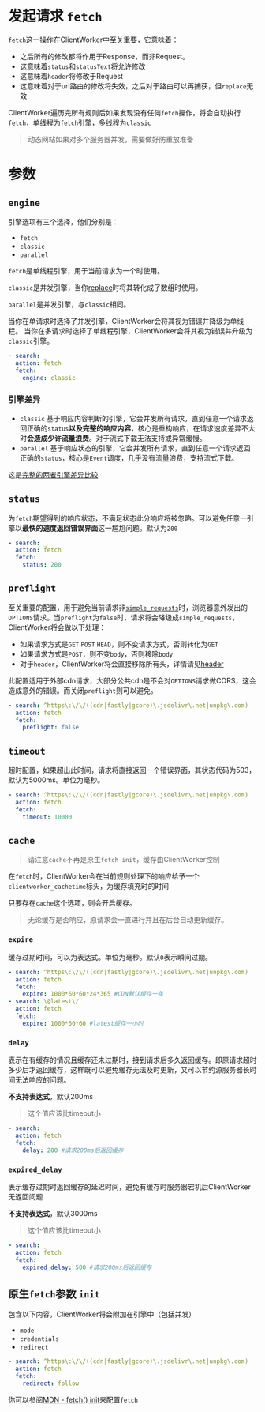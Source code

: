 # 发起请求 `fetch`

`fetch`这一操作在ClientWorker中至关重要，它意味着：

- 之后所有的修改都将作用于Response，而非Request。
- 这意味着`status`和`statusText`将允许修改
- 这意味着`header`将修改于Request
- 这意味着对于url路由的修改将失效，之后对于路由可以再捕获，但`replace`无效

ClientWorker遍历完所有规则后如果发现没有任何`fetch`操作，将会自动执行`fetch`，单线程为`fetch`引擎，多线程为`classic`

> 动态网站如果对多个服务器并发，需要做好防重放准备

# 参数

## `engine`

引擎选项有三个选择，他们分别是：

- `fetch`
- `classic`
- `parallel`

`fetch`是单线程引擎，用于当前请求为一个时使用。

`classic`是并发引擎，当你[replace](/rule/replace)时将其转化成了数组时使用。

`parallel`是并发引擎，与`classic`相同。

当你在单请求时选择了并发引擎，ClientWorker会将其视为错误并降级为单线程。
当你在多请求时选择了单线程引擎，ClientWorker会将其视为错误并升级为`classic`引擎。

```yaml
- search: _ 
  action: fetch
  fetch:
    engine: classic
```

### 引擎差异

- `classic` 基于响应内容判断的引擎，它会并发所有请求，直到任意一个请求返回正确的`status`**以及完整的响应内容**，核心是重构响应，在请求速度差异不大时**会造成少许流量浪费**。对于流式下载无法支持或异常缓慢。
- `parallel` 基于响应状态的引擎，它会并发所有请求，直到任意一个请求返回正确的`status`，核心是`Event`调度，几乎没有流量浪费，支持流式下载。

这是[完整的两者引擎差异比较](/ext/engine)

## `status`

为`fetch`期望得到的响应状态，不满足状态此分响应将被忽略。可以避免任意一引擎以**最快的速度返回错误界面**这一尴尬问题。默认为`200`

```yaml
- search: _ 
  action: fetch
  fetch:
    status: 200
```

## `preflight`

至关重要的配置，用于避免当前请求非[`simple_requests`](https://developer.mozilla.org/en-US/docs/Web/HTTP/CORS#simple_requests)时，浏览器意外发出的`OPTIONS`请求。当`preflight`为`false`时，请求将会降级成`simple_requests`，ClientWorker将会做以下处理：

- 如果请求方式是`GET` `POST` `HEAD`，则不变请求方式，否则转化为`GET`
- 如果请求方式是`POST`，则不变`body`，否则移除`body`
- 对于`header`，ClientWorker将会直接移除所有头，详情请见[header](/rule/header)

此配置适用于外部cdn请求，大部分公共cdn是不会对`OPTIONS`请求做CORS，这会造成意外的错误。而关闭`preflight`则可以避免。

```yaml
- search: ^https\:\/\/((cdn|fastly|gcore)\.jsdelivr\.net|unpkg\.com)
  action: fetch
  fetch:
    preflight: false
```

## `timeout`

超时配置，如果超出此时间，请求将直接返回一个错误界面，其状态代码为503，默认为5000ms。单位为毫秒。

```yaml
- search: ^https\:\/\/((cdn|fastly|gcore)\.jsdelivr\.net|unpkg\.com)
  action: fetch
  fetch:
    timeout: 10000
```

## `cache`

> 请注意`cache`不再是原生`fetch init`，缓存由ClientWorker控制

在`fetch`时，ClientWorker会在当前规则处理下的响应给予一个`clientworker_cachetime`标头，为缓存填充时的时间

只要存在`cache`这个选项，则会开启缓存。

> 无论缓存是否响应，原请求会一直进行并且在后台自动更新缓存。

### `expire`

缓存过期时间，可以为表达式。单位为毫秒。默认`0`表示瞬间过期。

```yaml
- search: ^https\:\/\/((cdn|fastly|gcore)\.jsdelivr\.net|unpkg\.com)
  action: fetch
  fetch:
    expire: 1000*60*60*24*365 #CDN默认缓存一年
- search: \@latest\/
  action: fetch
  fetch:
    expire: 1000*60*60 #latest缓存一小时
```

### `delay`

表示在有缓存的情况且缓存还未过期时，接到请求后多久返回缓存。即原请求超时多少后才返回缓存，这样既可以避免缓存无法及时更新，又可以节约源服务器长时间无法响应的问题。

**不支持表达式**，默认200ms

> 这个值应该比timeout小

```yaml
- search: _
  action: fetch
  fetch:
    delay: 200 #请求200ms后返回缓存
```

### `expired_delay`

表示缓存过期时返回缓存的延迟时间，避免有缓存时服务器宕机后ClientWorker无返回问题

**不支持表达式**，默认3000ms

> 这个值应该比timeout小

```yaml
- search: _
  action: fetch
  fetch:
    expired_delay: 500 #请求200ms后返回缓存
```



## 原生`fetch`参数 `init`

包含以下内容，ClientWorker将会附加在引擎中（包括并发）

- `mode`
- `credentials`
- `redirect`

```yaml
- search: ^https\:\/\/((cdn|fastly|gcore)\.jsdelivr\.net|unpkg\.com)
  action: fetch
  fetch:
    redirect: follow
```

你可以参阅[MDN - fetch() init](https://developer.mozilla.org/en-US/docs/Web/API/fetch#init)来配置`fetch`